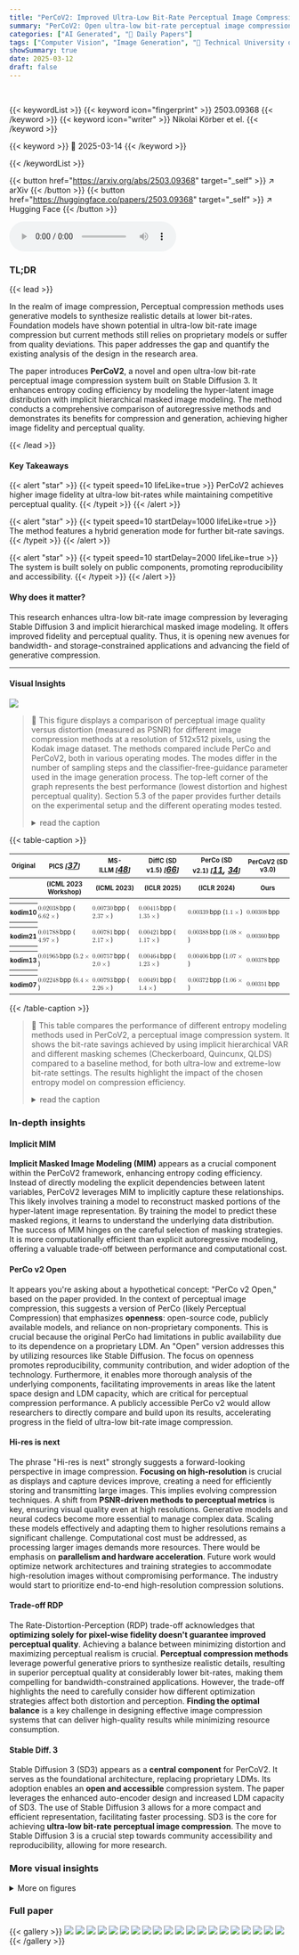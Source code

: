 ```yaml
---
title: "PerCoV2: Improved Ultra-Low Bit-Rate Perceptual Image Compression with Implicit Hierarchical Masked Image Modeling"
summary: "PerCoV2: Open ultra-low bit-rate perceptual image compression using implicit hierarchical masked image modeling, built on Stable Diffusion 3 for bandwidth-constrained applications."
categories: ["AI Generated", "🤗 Daily Papers"]
tags: ["Computer Vision", "Image Generation", "🏢 Technical University of Munich",]
showSummary: true
date: 2025-03-12
draft: false
---
```


<br>

{{< keywordList >}}
{{< keyword icon="fingerprint" >}} 2503.09368 {{< /keyword >}}
{{< keyword icon="writer" >}} Nikolai Körber et el. {{< /keyword >}}
 
{{< keyword >}} 🤗 2025-03-14 {{< /keyword >}}
 
{{< /keywordList >}}

{{< button href="https://arxiv.org/abs/2503.09368" target="_self" >}}
↗ arXiv
{{< /button >}}
{{< button href="https://huggingface.co/papers/2503.09368" target="_self" >}}
↗ Hugging Face
{{< /button >}}



<audio controls>
    <source src="https://ai-paper-reviewer.com/2503.09368/podcast.wav" type="audio/wav">
    Your browser does not support the audio element.
</audio>


### TL;DR


{{< lead >}}

In the realm of image compression, Perceptual compression methods uses generative models to synthesize realistic details at lower bit-rates. Foundation models have shown potential in ultra-low bit-rate image compression but current methods still relies on proprietary models or suffer from quality deviations. This paper addresses the gap and quantify the existing analysis of the design in the research area.



The paper introduces **PerCoV2**, a novel and open ultra-low bit-rate perceptual image compression system built on Stable Diffusion 3. It enhances entropy coding efficiency by modeling the hyper-latent image distribution with implicit hierarchical masked image modeling. The method conducts a comprehensive comparison of autoregressive methods and demonstrates its benefits for compression and generation, achieving higher image fidelity and perceptual quality. 

{{< /lead >}}


#### Key Takeaways

{{< alert "star" >}}
{{< typeit speed=10 lifeLike=true >}} PerCoV2 achieves higher image fidelity at ultra-low bit-rates while maintaining competitive perceptual quality. {{< /typeit >}}
{{< /alert >}}

{{< alert "star" >}}
{{< typeit speed=10 startDelay=1000 lifeLike=true >}} The method features a hybrid generation mode for further bit-rate savings. {{< /typeit >}}
{{< /alert >}}

{{< alert "star" >}}
{{< typeit speed=10 startDelay=2000 lifeLike=true >}} The system is built solely on public components, promoting reproducibility and accessibility. {{< /typeit >}}
{{< /alert >}}

#### Why does it matter?
This research enhances ultra-low bit-rate image compression by leveraging Stable Diffusion 3 and implicit hierarchical masked image modeling. It offers improved fidelity and perceptual quality. Thus, it is opening new avenues for bandwidth- and storage-constrained applications and advancing the field of generative compression.

------
#### Visual Insights



![](https://arxiv.org/html/2503.09368/extracted/6274330/figures/teaser/teaser.png)

> 🔼 This figure displays a comparison of perceptual image quality versus distortion (measured as PSNR) for different image compression methods at a resolution of 512x512 pixels, using the Kodak image dataset.  The methods compared include PerCo and PerCoV2, both in various operating modes.  The modes differ in the number of sampling steps and the classifier-free-guidance parameter used in the image generation process. The top-left corner of the graph represents the best performance (lowest distortion and highest perceptual quality). Section 5.3 of the paper provides further details on the experimental setup and the different operating modes tested.
> <details>
> <summary>read the caption</summary>
> Figure 1: Distortion-perception comparison on the Kodak dataset at 512×512512512512\times 512512 × 512 resolution (top left is best). We show different operating modes for PerCo and PerCoV2 by varying the number of sampling steps/ classifier-free-guidance; see Sec. 5.3.
> </details>





{{< table-caption >}}
<table class="ltx_tabular ltx_centering ltx_figure_panel ltx_guessed_headers ltx_align_middle" id="S1.F2.60">
<thead class="ltx_thead">
<tr class="ltx_tr" id="S1.F2.60.37.1">
<th class="ltx_td ltx_nopad_l ltx_nopad_r ltx_align_center ltx_th ltx_th_column ltx_th_row ltx_border_tt" id="S1.F2.60.37.1.1" style="padding-left:1.0pt;padding-right:1.0pt;"><span class="ltx_text" id="S1.F2.60.37.1.1.1" style="font-size:70%;">Original</span></th>
<th class="ltx_td ltx_nopad_l ltx_nopad_r ltx_align_center ltx_th ltx_th_column ltx_border_tt" id="S1.F2.60.37.1.2" style="padding-left:1.0pt;padding-right:1.0pt;">
<span class="ltx_text" id="S1.F2.60.37.1.2.1" style="font-size:70%;">PICS </span><cite class="ltx_cite ltx_citemacro_cite"><span class="ltx_text" id="S1.F2.60.37.1.2.2.1" style="font-size:70%;">[</span><a class="ltx_ref" href="https://arxiv.org/html/2503.09368v1#bib.bib37" title=""><span class="ltx_text" style="font-size:90%;">37</span></a><span class="ltx_text" id="S1.F2.60.37.1.2.3.2" style="font-size:70%;">]</span></cite>
</th>
<th class="ltx_td ltx_nopad_l ltx_nopad_r ltx_align_center ltx_th ltx_th_column ltx_border_tt" id="S1.F2.60.37.1.3" style="padding-left:1.0pt;padding-right:1.0pt;">
<span class="ltx_text" id="S1.F2.60.37.1.3.1" style="font-size:70%;">MS-ILLM </span><cite class="ltx_cite ltx_citemacro_cite"><span class="ltx_text" id="S1.F2.60.37.1.3.2.1" style="font-size:70%;">[</span><a class="ltx_ref" href="https://arxiv.org/html/2503.09368v1#bib.bib48" title=""><span class="ltx_text" style="font-size:90%;">48</span></a><span class="ltx_text" id="S1.F2.60.37.1.3.3.2" style="font-size:70%;">]</span></cite>
</th>
<th class="ltx_td ltx_nopad_l ltx_nopad_r ltx_align_center ltx_th ltx_th_column ltx_border_tt" id="S1.F2.60.37.1.4" style="padding-left:1.0pt;padding-right:1.0pt;">
<span class="ltx_text" id="S1.F2.60.37.1.4.1" style="font-size:70%;">DiffC (SD v1.5) </span><cite class="ltx_cite ltx_citemacro_cite"><span class="ltx_text" id="S1.F2.60.37.1.4.2.1" style="font-size:70%;">[</span><a class="ltx_ref" href="https://arxiv.org/html/2503.09368v1#bib.bib66" title=""><span class="ltx_text" style="font-size:90%;">66</span></a><span class="ltx_text" id="S1.F2.60.37.1.4.3.2" style="font-size:70%;">]</span></cite>
</th>
<th class="ltx_td ltx_nopad_l ltx_nopad_r ltx_align_center ltx_th ltx_th_column ltx_border_r ltx_border_tt" id="S1.F2.60.37.1.5" style="padding-left:1.0pt;padding-right:1.0pt;">
<span class="ltx_text" id="S1.F2.60.37.1.5.1" style="font-size:70%;">PerCo (SD v2.1) </span><cite class="ltx_cite ltx_citemacro_cite"><span class="ltx_text" id="S1.F2.60.37.1.5.2.1" style="font-size:70%;">[</span><a class="ltx_ref" href="https://arxiv.org/html/2503.09368v1#bib.bib11" title=""><span class="ltx_text" style="font-size:90%;">11</span></a>, <a class="ltx_ref" href="https://arxiv.org/html/2503.09368v1#bib.bib34" title=""><span class="ltx_text" style="font-size:90%;">34</span></a><span class="ltx_text" id="S1.F2.60.37.1.5.3.2" style="font-size:70%;">]</span></cite>
</th>
<th class="ltx_td ltx_nopad_l ltx_nopad_r ltx_align_center ltx_th ltx_th_column ltx_border_tt" id="S1.F2.60.37.1.6" style="padding-left:1.0pt;padding-right:1.0pt;"><span class="ltx_text" id="S1.F2.60.37.1.6.1" style="font-size:70%;">PerCoV2 (SD v3.0)</span></th>
</tr>
<tr class="ltx_tr" id="S1.F2.60.38.2">
<th class="ltx_td ltx_nopad_l ltx_nopad_r ltx_th ltx_th_column ltx_th_row" id="S1.F2.60.38.2.1" style="padding-left:1.0pt;padding-right:1.0pt;"></th>
<th class="ltx_td ltx_nopad_l ltx_nopad_r ltx_align_center ltx_th ltx_th_column" id="S1.F2.60.38.2.2" style="padding-left:1.0pt;padding-right:1.0pt;"><span class="ltx_text" id="S1.F2.60.38.2.2.1" style="font-size:70%;">(ICML 2023 Workshop)</span></th>
<th class="ltx_td ltx_nopad_l ltx_nopad_r ltx_align_center ltx_th ltx_th_column" id="S1.F2.60.38.2.3" style="padding-left:1.0pt;padding-right:1.0pt;"><span class="ltx_text" id="S1.F2.60.38.2.3.1" style="font-size:70%;">(ICML 2023)</span></th>
<th class="ltx_td ltx_nopad_l ltx_nopad_r ltx_align_center ltx_th ltx_th_column" id="S1.F2.60.38.2.4" style="padding-left:1.0pt;padding-right:1.0pt;"><span class="ltx_text" id="S1.F2.60.38.2.4.1" style="font-size:70%;">(ICLR 2025)</span></th>
<th class="ltx_td ltx_nopad_l ltx_nopad_r ltx_align_center ltx_th ltx_th_column ltx_border_r" id="S1.F2.60.38.2.5" style="padding-left:1.0pt;padding-right:1.0pt;"><span class="ltx_text" id="S1.F2.60.38.2.5.1" style="font-size:70%;">(ICLR 2024)</span></th>
<th class="ltx_td ltx_nopad_l ltx_nopad_r ltx_align_center ltx_th ltx_th_column" id="S1.F2.60.38.2.6" style="padding-left:1.0pt;padding-right:1.0pt;"><span class="ltx_text" id="S1.F2.60.38.2.6.1" style="font-size:70%;">Ours</span></th>
</tr>
</thead>
<tbody class="ltx_tbody">
<tr class="ltx_tr" id="S1.F2.60.39.1">
<th class="ltx_td ltx_nopad_l ltx_nopad_r ltx_align_center ltx_th ltx_th_row ltx_border_t" id="S1.F2.60.39.1.1" style="padding-left:1.0pt;padding-right:1.0pt;"></th>
<td class="ltx_td ltx_nopad_l ltx_nopad_r ltx_align_center ltx_border_t" id="S1.F2.60.39.1.2" style="padding-left:1.0pt;padding-right:1.0pt;"></td>
<td class="ltx_td ltx_nopad_l ltx_nopad_r ltx_align_center ltx_border_t" id="S1.F2.60.39.1.3" style="padding-left:1.0pt;padding-right:1.0pt;"></td>
<td class="ltx_td ltx_nopad_l ltx_nopad_r ltx_align_center ltx_border_t" id="S1.F2.60.39.1.4" style="padding-left:1.0pt;padding-right:1.0pt;"></td>
<td class="ltx_td ltx_nopad_l ltx_nopad_r ltx_align_center ltx_border_r ltx_border_t" id="S1.F2.60.39.1.5" style="padding-left:1.0pt;padding-right:1.0pt;"></td>
<td class="ltx_td ltx_nopad_l ltx_nopad_r ltx_align_center ltx_border_t" id="S1.F2.60.39.1.6" style="padding-left:1.0pt;padding-right:1.0pt;"></td>
</tr>
<tr class="ltx_tr" id="S1.F2.15.9">
<th class="ltx_td ltx_nopad_l ltx_nopad_r ltx_align_center ltx_th ltx_th_row" id="S1.F2.15.9.10" style="padding-left:1.0pt;padding-right:1.0pt;"><span class="ltx_text ltx_font_typewriter" id="S1.F2.15.9.10.1" style="font-size:70%;">kodim10</span></th>
<td class="ltx_td ltx_nopad_l ltx_nopad_r ltx_align_center" id="S1.F2.8.2.2" style="padding-left:1.0pt;padding-right:1.0pt;">
<math alttext="0.02038" class="ltx_Math" display="inline" id="S1.F2.7.1.1.m1.1"><semantics id="S1.F2.7.1.1.m1.1a"><mn id="S1.F2.7.1.1.m1.1.1" mathsize="70%" xref="S1.F2.7.1.1.m1.1.1.cmml">0.02038</mn><annotation-xml encoding="MathML-Content" id="S1.F2.7.1.1.m1.1b"><cn id="S1.F2.7.1.1.m1.1.1.cmml" type="float" xref="S1.F2.7.1.1.m1.1.1">0.02038</cn></annotation-xml><annotation encoding="application/x-tex" id="S1.F2.7.1.1.m1.1c">0.02038</annotation><annotation encoding="application/x-llamapun" id="S1.F2.7.1.1.m1.1d">0.02038</annotation></semantics></math><span class="ltx_text" id="S1.F2.8.2.2.1" style="font-size:70%;"> bpp (</span><math alttext="6.62\times" class="ltx_math_unparsed" display="inline" id="S1.F2.8.2.2.m2.1"><semantics id="S1.F2.8.2.2.m2.1a"><mrow id="S1.F2.8.2.2.m2.1b"><mn id="S1.F2.8.2.2.m2.1.1" mathsize="70%">6.62</mn><mo id="S1.F2.8.2.2.m2.1.2" lspace="0.222em" mathsize="70%">×</mo></mrow><annotation encoding="application/x-tex" id="S1.F2.8.2.2.m2.1c">6.62\times</annotation><annotation encoding="application/x-llamapun" id="S1.F2.8.2.2.m2.1d">6.62 ×</annotation></semantics></math><span class="ltx_text" id="S1.F2.8.2.2.2" style="font-size:70%;">)</span>
</td>
<td class="ltx_td ltx_nopad_l ltx_nopad_r ltx_align_center" id="S1.F2.10.4.4" style="padding-left:1.0pt;padding-right:1.0pt;">
<math alttext="0.00730" class="ltx_Math" display="inline" id="S1.F2.9.3.3.m1.1"><semantics id="S1.F2.9.3.3.m1.1a"><mn id="S1.F2.9.3.3.m1.1.1" mathsize="70%" xref="S1.F2.9.3.3.m1.1.1.cmml">0.00730</mn><annotation-xml encoding="MathML-Content" id="S1.F2.9.3.3.m1.1b"><cn id="S1.F2.9.3.3.m1.1.1.cmml" type="float" xref="S1.F2.9.3.3.m1.1.1">0.00730</cn></annotation-xml><annotation encoding="application/x-tex" id="S1.F2.9.3.3.m1.1c">0.00730</annotation><annotation encoding="application/x-llamapun" id="S1.F2.9.3.3.m1.1d">0.00730</annotation></semantics></math><span class="ltx_text" id="S1.F2.10.4.4.1" style="font-size:70%;"> bpp (</span><math alttext="2.37\times" class="ltx_math_unparsed" display="inline" id="S1.F2.10.4.4.m2.1"><semantics id="S1.F2.10.4.4.m2.1a"><mrow id="S1.F2.10.4.4.m2.1b"><mn id="S1.F2.10.4.4.m2.1.1" mathsize="70%">2.37</mn><mo id="S1.F2.10.4.4.m2.1.2" lspace="0.222em" mathsize="70%">×</mo></mrow><annotation encoding="application/x-tex" id="S1.F2.10.4.4.m2.1c">2.37\times</annotation><annotation encoding="application/x-llamapun" id="S1.F2.10.4.4.m2.1d">2.37 ×</annotation></semantics></math><span class="ltx_text" id="S1.F2.10.4.4.2" style="font-size:70%;">)</span>
</td>
<td class="ltx_td ltx_nopad_l ltx_nopad_r ltx_align_center" id="S1.F2.12.6.6" style="padding-left:1.0pt;padding-right:1.0pt;">
<math alttext="0.00415" class="ltx_Math" display="inline" id="S1.F2.11.5.5.m1.1"><semantics id="S1.F2.11.5.5.m1.1a"><mn id="S1.F2.11.5.5.m1.1.1" mathsize="70%" xref="S1.F2.11.5.5.m1.1.1.cmml">0.00415</mn><annotation-xml encoding="MathML-Content" id="S1.F2.11.5.5.m1.1b"><cn id="S1.F2.11.5.5.m1.1.1.cmml" type="float" xref="S1.F2.11.5.5.m1.1.1">0.00415</cn></annotation-xml><annotation encoding="application/x-tex" id="S1.F2.11.5.5.m1.1c">0.00415</annotation><annotation encoding="application/x-llamapun" id="S1.F2.11.5.5.m1.1d">0.00415</annotation></semantics></math><span class="ltx_text" id="S1.F2.12.6.6.1" style="font-size:70%;"> bpp (</span><math alttext="1.35\times" class="ltx_math_unparsed" display="inline" id="S1.F2.12.6.6.m2.1"><semantics id="S1.F2.12.6.6.m2.1a"><mrow id="S1.F2.12.6.6.m2.1b"><mn id="S1.F2.12.6.6.m2.1.1" mathsize="70%">1.35</mn><mo id="S1.F2.12.6.6.m2.1.2" lspace="0.222em" mathsize="70%">×</mo></mrow><annotation encoding="application/x-tex" id="S1.F2.12.6.6.m2.1c">1.35\times</annotation><annotation encoding="application/x-llamapun" id="S1.F2.12.6.6.m2.1d">1.35 ×</annotation></semantics></math><span class="ltx_text" id="S1.F2.12.6.6.2" style="font-size:70%;">)</span>
</td>
<td class="ltx_td ltx_nopad_l ltx_nopad_r ltx_align_center ltx_border_r" id="S1.F2.14.8.8" style="padding-left:1.0pt;padding-right:1.0pt;">
<math alttext="0.00339" class="ltx_Math" display="inline" id="S1.F2.13.7.7.m1.1"><semantics id="S1.F2.13.7.7.m1.1a"><mn id="S1.F2.13.7.7.m1.1.1" mathsize="70%" xref="S1.F2.13.7.7.m1.1.1.cmml">0.00339</mn><annotation-xml encoding="MathML-Content" id="S1.F2.13.7.7.m1.1b"><cn id="S1.F2.13.7.7.m1.1.1.cmml" type="float" xref="S1.F2.13.7.7.m1.1.1">0.00339</cn></annotation-xml><annotation encoding="application/x-tex" id="S1.F2.13.7.7.m1.1c">0.00339</annotation><annotation encoding="application/x-llamapun" id="S1.F2.13.7.7.m1.1d">0.00339</annotation></semantics></math><span class="ltx_text" id="S1.F2.14.8.8.1" style="font-size:70%;"> bpp (</span><math alttext="1.1\times" class="ltx_math_unparsed" display="inline" id="S1.F2.14.8.8.m2.1"><semantics id="S1.F2.14.8.8.m2.1a"><mrow id="S1.F2.14.8.8.m2.1b"><mn id="S1.F2.14.8.8.m2.1.1" mathsize="70%">1.1</mn><mo id="S1.F2.14.8.8.m2.1.2" lspace="0.222em" mathsize="70%">×</mo></mrow><annotation encoding="application/x-tex" id="S1.F2.14.8.8.m2.1c">1.1\times</annotation><annotation encoding="application/x-llamapun" id="S1.F2.14.8.8.m2.1d">1.1 ×</annotation></semantics></math><span class="ltx_text" id="S1.F2.14.8.8.2" style="font-size:70%;">)</span>
</td>
<td class="ltx_td ltx_nopad_l ltx_nopad_r ltx_align_center" id="S1.F2.15.9.9" style="padding-left:1.0pt;padding-right:1.0pt;">
<math alttext="0.00308" class="ltx_Math" display="inline" id="S1.F2.15.9.9.m1.1"><semantics id="S1.F2.15.9.9.m1.1a"><mn id="S1.F2.15.9.9.m1.1.1" mathsize="70%" xref="S1.F2.15.9.9.m1.1.1.cmml">0.00308</mn><annotation-xml encoding="MathML-Content" id="S1.F2.15.9.9.m1.1b"><cn id="S1.F2.15.9.9.m1.1.1.cmml" type="float" xref="S1.F2.15.9.9.m1.1.1">0.00308</cn></annotation-xml><annotation encoding="application/x-tex" id="S1.F2.15.9.9.m1.1c">0.00308</annotation><annotation encoding="application/x-llamapun" id="S1.F2.15.9.9.m1.1d">0.00308</annotation></semantics></math><span class="ltx_text" id="S1.F2.15.9.9.1" style="font-size:70%;"> bpp</span>
</td>
</tr>
<tr class="ltx_tr" id="S1.F2.60.40.2">
<th class="ltx_td ltx_nopad_l ltx_nopad_r ltx_align_center ltx_th ltx_th_row" id="S1.F2.60.40.2.1" style="padding-left:1.0pt;padding-right:1.0pt;"></th>
<td class="ltx_td ltx_nopad_l ltx_nopad_r ltx_align_center" id="S1.F2.60.40.2.2" style="padding-left:1.0pt;padding-right:1.0pt;"></td>
<td class="ltx_td ltx_nopad_l ltx_nopad_r ltx_align_center" id="S1.F2.60.40.2.3" style="padding-left:1.0pt;padding-right:1.0pt;"></td>
<td class="ltx_td ltx_nopad_l ltx_nopad_r ltx_align_center" id="S1.F2.60.40.2.4" style="padding-left:1.0pt;padding-right:1.0pt;"></td>
<td class="ltx_td ltx_nopad_l ltx_nopad_r ltx_align_center ltx_border_r" id="S1.F2.60.40.2.5" style="padding-left:1.0pt;padding-right:1.0pt;"></td>
<td class="ltx_td ltx_nopad_l ltx_nopad_r ltx_align_center" id="S1.F2.60.40.2.6" style="padding-left:1.0pt;padding-right:1.0pt;"></td>
</tr>
<tr class="ltx_tr" id="S1.F2.30.18">
<th class="ltx_td ltx_nopad_l ltx_nopad_r ltx_align_center ltx_th ltx_th_row" id="S1.F2.30.18.10" style="padding-left:1.0pt;padding-right:1.0pt;"><span class="ltx_text ltx_font_typewriter" id="S1.F2.30.18.10.1" style="font-size:70%;">kodim21</span></th>
<td class="ltx_td ltx_nopad_l ltx_nopad_r ltx_align_center" id="S1.F2.23.11.2" style="padding-left:1.0pt;padding-right:1.0pt;">
<math alttext="0.01788" class="ltx_Math" display="inline" id="S1.F2.22.10.1.m1.1"><semantics id="S1.F2.22.10.1.m1.1a"><mn id="S1.F2.22.10.1.m1.1.1" mathsize="70%" xref="S1.F2.22.10.1.m1.1.1.cmml">0.01788</mn><annotation-xml encoding="MathML-Content" id="S1.F2.22.10.1.m1.1b"><cn id="S1.F2.22.10.1.m1.1.1.cmml" type="float" xref="S1.F2.22.10.1.m1.1.1">0.01788</cn></annotation-xml><annotation encoding="application/x-tex" id="S1.F2.22.10.1.m1.1c">0.01788</annotation><annotation encoding="application/x-llamapun" id="S1.F2.22.10.1.m1.1d">0.01788</annotation></semantics></math><span class="ltx_text" id="S1.F2.23.11.2.1" style="font-size:70%;"> bpp (</span><math alttext="4.97\times" class="ltx_math_unparsed" display="inline" id="S1.F2.23.11.2.m2.1"><semantics id="S1.F2.23.11.2.m2.1a"><mrow id="S1.F2.23.11.2.m2.1b"><mn id="S1.F2.23.11.2.m2.1.1" mathsize="70%">4.97</mn><mo id="S1.F2.23.11.2.m2.1.2" lspace="0.222em" mathsize="70%">×</mo></mrow><annotation encoding="application/x-tex" id="S1.F2.23.11.2.m2.1c">4.97\times</annotation><annotation encoding="application/x-llamapun" id="S1.F2.23.11.2.m2.1d">4.97 ×</annotation></semantics></math><span class="ltx_text" id="S1.F2.23.11.2.2" style="font-size:70%;">)</span>
</td>
<td class="ltx_td ltx_nopad_l ltx_nopad_r ltx_align_center" id="S1.F2.25.13.4" style="padding-left:1.0pt;padding-right:1.0pt;">
<math alttext="0.00781" class="ltx_Math" display="inline" id="S1.F2.24.12.3.m1.1"><semantics id="S1.F2.24.12.3.m1.1a"><mn id="S1.F2.24.12.3.m1.1.1" mathsize="70%" xref="S1.F2.24.12.3.m1.1.1.cmml">0.00781</mn><annotation-xml encoding="MathML-Content" id="S1.F2.24.12.3.m1.1b"><cn id="S1.F2.24.12.3.m1.1.1.cmml" type="float" xref="S1.F2.24.12.3.m1.1.1">0.00781</cn></annotation-xml><annotation encoding="application/x-tex" id="S1.F2.24.12.3.m1.1c">0.00781</annotation><annotation encoding="application/x-llamapun" id="S1.F2.24.12.3.m1.1d">0.00781</annotation></semantics></math><span class="ltx_text" id="S1.F2.25.13.4.1" style="font-size:70%;"> bpp (</span><math alttext="2.17\times" class="ltx_math_unparsed" display="inline" id="S1.F2.25.13.4.m2.1"><semantics id="S1.F2.25.13.4.m2.1a"><mrow id="S1.F2.25.13.4.m2.1b"><mn id="S1.F2.25.13.4.m2.1.1" mathsize="70%">2.17</mn><mo id="S1.F2.25.13.4.m2.1.2" lspace="0.222em" mathsize="70%">×</mo></mrow><annotation encoding="application/x-tex" id="S1.F2.25.13.4.m2.1c">2.17\times</annotation><annotation encoding="application/x-llamapun" id="S1.F2.25.13.4.m2.1d">2.17 ×</annotation></semantics></math><span class="ltx_text" id="S1.F2.25.13.4.2" style="font-size:70%;">)</span>
</td>
<td class="ltx_td ltx_nopad_l ltx_nopad_r ltx_align_center" id="S1.F2.27.15.6" style="padding-left:1.0pt;padding-right:1.0pt;">
<math alttext="0.00421" class="ltx_Math" display="inline" id="S1.F2.26.14.5.m1.1"><semantics id="S1.F2.26.14.5.m1.1a"><mn id="S1.F2.26.14.5.m1.1.1" mathsize="70%" xref="S1.F2.26.14.5.m1.1.1.cmml">0.00421</mn><annotation-xml encoding="MathML-Content" id="S1.F2.26.14.5.m1.1b"><cn id="S1.F2.26.14.5.m1.1.1.cmml" type="float" xref="S1.F2.26.14.5.m1.1.1">0.00421</cn></annotation-xml><annotation encoding="application/x-tex" id="S1.F2.26.14.5.m1.1c">0.00421</annotation><annotation encoding="application/x-llamapun" id="S1.F2.26.14.5.m1.1d">0.00421</annotation></semantics></math><span class="ltx_text" id="S1.F2.27.15.6.1" style="font-size:70%;"> bpp (</span><math alttext="1.17\times" class="ltx_math_unparsed" display="inline" id="S1.F2.27.15.6.m2.1"><semantics id="S1.F2.27.15.6.m2.1a"><mrow id="S1.F2.27.15.6.m2.1b"><mn id="S1.F2.27.15.6.m2.1.1" mathsize="70%">1.17</mn><mo id="S1.F2.27.15.6.m2.1.2" lspace="0.222em" mathsize="70%">×</mo></mrow><annotation encoding="application/x-tex" id="S1.F2.27.15.6.m2.1c">1.17\times</annotation><annotation encoding="application/x-llamapun" id="S1.F2.27.15.6.m2.1d">1.17 ×</annotation></semantics></math><span class="ltx_text" id="S1.F2.27.15.6.2" style="font-size:70%;">)</span>
</td>
<td class="ltx_td ltx_nopad_l ltx_nopad_r ltx_align_center ltx_border_r" id="S1.F2.29.17.8" style="padding-left:1.0pt;padding-right:1.0pt;">
<math alttext="0.00388" class="ltx_Math" display="inline" id="S1.F2.28.16.7.m1.1"><semantics id="S1.F2.28.16.7.m1.1a"><mn id="S1.F2.28.16.7.m1.1.1" mathsize="70%" xref="S1.F2.28.16.7.m1.1.1.cmml">0.00388</mn><annotation-xml encoding="MathML-Content" id="S1.F2.28.16.7.m1.1b"><cn id="S1.F2.28.16.7.m1.1.1.cmml" type="float" xref="S1.F2.28.16.7.m1.1.1">0.00388</cn></annotation-xml><annotation encoding="application/x-tex" id="S1.F2.28.16.7.m1.1c">0.00388</annotation><annotation encoding="application/x-llamapun" id="S1.F2.28.16.7.m1.1d">0.00388</annotation></semantics></math><span class="ltx_text" id="S1.F2.29.17.8.1" style="font-size:70%;"> bpp (</span><math alttext="1.08\times" class="ltx_math_unparsed" display="inline" id="S1.F2.29.17.8.m2.1"><semantics id="S1.F2.29.17.8.m2.1a"><mrow id="S1.F2.29.17.8.m2.1b"><mn id="S1.F2.29.17.8.m2.1.1" mathsize="70%">1.08</mn><mo id="S1.F2.29.17.8.m2.1.2" lspace="0.222em" mathsize="70%">×</mo></mrow><annotation encoding="application/x-tex" id="S1.F2.29.17.8.m2.1c">1.08\times</annotation><annotation encoding="application/x-llamapun" id="S1.F2.29.17.8.m2.1d">1.08 ×</annotation></semantics></math><span class="ltx_text" id="S1.F2.29.17.8.2" style="font-size:70%;">)</span>
</td>
<td class="ltx_td ltx_nopad_l ltx_nopad_r ltx_align_center" id="S1.F2.30.18.9" style="padding-left:1.0pt;padding-right:1.0pt;">
<math alttext="0.00360" class="ltx_Math" display="inline" id="S1.F2.30.18.9.m1.1"><semantics id="S1.F2.30.18.9.m1.1a"><mn id="S1.F2.30.18.9.m1.1.1" mathsize="70%" xref="S1.F2.30.18.9.m1.1.1.cmml">0.00360</mn><annotation-xml encoding="MathML-Content" id="S1.F2.30.18.9.m1.1b"><cn id="S1.F2.30.18.9.m1.1.1.cmml" type="float" xref="S1.F2.30.18.9.m1.1.1">0.00360</cn></annotation-xml><annotation encoding="application/x-tex" id="S1.F2.30.18.9.m1.1c">0.00360</annotation><annotation encoding="application/x-llamapun" id="S1.F2.30.18.9.m1.1d">0.00360</annotation></semantics></math><span class="ltx_text" id="S1.F2.30.18.9.1" style="font-size:70%;"> bpp</span>
</td>
</tr>
<tr class="ltx_tr" id="S1.F2.60.41.3">
<th class="ltx_td ltx_nopad_l ltx_nopad_r ltx_align_center ltx_th ltx_th_row" id="S1.F2.60.41.3.1" style="padding-left:1.0pt;padding-right:1.0pt;"></th>
<td class="ltx_td ltx_nopad_l ltx_nopad_r ltx_align_center" id="S1.F2.60.41.3.2" style="padding-left:1.0pt;padding-right:1.0pt;"></td>
<td class="ltx_td ltx_nopad_l ltx_nopad_r ltx_align_center" id="S1.F2.60.41.3.3" style="padding-left:1.0pt;padding-right:1.0pt;"></td>
<td class="ltx_td ltx_nopad_l ltx_nopad_r ltx_align_center" id="S1.F2.60.41.3.4" style="padding-left:1.0pt;padding-right:1.0pt;"></td>
<td class="ltx_td ltx_nopad_l ltx_nopad_r ltx_align_center ltx_border_r" id="S1.F2.60.41.3.5" style="padding-left:1.0pt;padding-right:1.0pt;"></td>
<td class="ltx_td ltx_nopad_l ltx_nopad_r ltx_align_center" id="S1.F2.60.41.3.6" style="padding-left:1.0pt;padding-right:1.0pt;"></td>
</tr>
<tr class="ltx_tr" id="S1.F2.45.27">
<th class="ltx_td ltx_nopad_l ltx_nopad_r ltx_align_center ltx_th ltx_th_row" id="S1.F2.45.27.10" style="padding-left:1.0pt;padding-right:1.0pt;"><span class="ltx_text ltx_font_typewriter" id="S1.F2.45.27.10.1" style="font-size:70%;">kodim13</span></th>
<td class="ltx_td ltx_nopad_l ltx_nopad_r ltx_align_center" id="S1.F2.38.20.2" style="padding-left:1.0pt;padding-right:1.0pt;">
<math alttext="0.01965" class="ltx_Math" display="inline" id="S1.F2.37.19.1.m1.1"><semantics id="S1.F2.37.19.1.m1.1a"><mn id="S1.F2.37.19.1.m1.1.1" mathsize="70%" xref="S1.F2.37.19.1.m1.1.1.cmml">0.01965</mn><annotation-xml encoding="MathML-Content" id="S1.F2.37.19.1.m1.1b"><cn id="S1.F2.37.19.1.m1.1.1.cmml" type="float" xref="S1.F2.37.19.1.m1.1.1">0.01965</cn></annotation-xml><annotation encoding="application/x-tex" id="S1.F2.37.19.1.m1.1c">0.01965</annotation><annotation encoding="application/x-llamapun" id="S1.F2.37.19.1.m1.1d">0.01965</annotation></semantics></math><span class="ltx_text" id="S1.F2.38.20.2.1" style="font-size:70%;"> bpp (</span><math alttext="5.2\times" class="ltx_math_unparsed" display="inline" id="S1.F2.38.20.2.m2.1"><semantics id="S1.F2.38.20.2.m2.1a"><mrow id="S1.F2.38.20.2.m2.1b"><mn id="S1.F2.38.20.2.m2.1.1" mathsize="70%">5.2</mn><mo id="S1.F2.38.20.2.m2.1.2" lspace="0.222em" mathsize="70%">×</mo></mrow><annotation encoding="application/x-tex" id="S1.F2.38.20.2.m2.1c">5.2\times</annotation><annotation encoding="application/x-llamapun" id="S1.F2.38.20.2.m2.1d">5.2 ×</annotation></semantics></math><span class="ltx_text" id="S1.F2.38.20.2.2" style="font-size:70%;">)</span>
</td>
<td class="ltx_td ltx_nopad_l ltx_nopad_r ltx_align_center" id="S1.F2.40.22.4" style="padding-left:1.0pt;padding-right:1.0pt;">
<math alttext="0.00757" class="ltx_Math" display="inline" id="S1.F2.39.21.3.m1.1"><semantics id="S1.F2.39.21.3.m1.1a"><mn id="S1.F2.39.21.3.m1.1.1" mathsize="70%" xref="S1.F2.39.21.3.m1.1.1.cmml">0.00757</mn><annotation-xml encoding="MathML-Content" id="S1.F2.39.21.3.m1.1b"><cn id="S1.F2.39.21.3.m1.1.1.cmml" type="float" xref="S1.F2.39.21.3.m1.1.1">0.00757</cn></annotation-xml><annotation encoding="application/x-tex" id="S1.F2.39.21.3.m1.1c">0.00757</annotation><annotation encoding="application/x-llamapun" id="S1.F2.39.21.3.m1.1d">0.00757</annotation></semantics></math><span class="ltx_text" id="S1.F2.40.22.4.1" style="font-size:70%;"> bpp (</span><math alttext="2.0\times" class="ltx_math_unparsed" display="inline" id="S1.F2.40.22.4.m2.1"><semantics id="S1.F2.40.22.4.m2.1a"><mrow id="S1.F2.40.22.4.m2.1b"><mn id="S1.F2.40.22.4.m2.1.1" mathsize="70%">2.0</mn><mo id="S1.F2.40.22.4.m2.1.2" lspace="0.222em" mathsize="70%">×</mo></mrow><annotation encoding="application/x-tex" id="S1.F2.40.22.4.m2.1c">2.0\times</annotation><annotation encoding="application/x-llamapun" id="S1.F2.40.22.4.m2.1d">2.0 ×</annotation></semantics></math><span class="ltx_text" id="S1.F2.40.22.4.2" style="font-size:70%;">)</span>
</td>
<td class="ltx_td ltx_nopad_l ltx_nopad_r ltx_align_center" id="S1.F2.42.24.6" style="padding-left:1.0pt;padding-right:1.0pt;">
<math alttext="0.00464" class="ltx_Math" display="inline" id="S1.F2.41.23.5.m1.1"><semantics id="S1.F2.41.23.5.m1.1a"><mn id="S1.F2.41.23.5.m1.1.1" mathsize="70%" xref="S1.F2.41.23.5.m1.1.1.cmml">0.00464</mn><annotation-xml encoding="MathML-Content" id="S1.F2.41.23.5.m1.1b"><cn id="S1.F2.41.23.5.m1.1.1.cmml" type="float" xref="S1.F2.41.23.5.m1.1.1">0.00464</cn></annotation-xml><annotation encoding="application/x-tex" id="S1.F2.41.23.5.m1.1c">0.00464</annotation><annotation encoding="application/x-llamapun" id="S1.F2.41.23.5.m1.1d">0.00464</annotation></semantics></math><span class="ltx_text" id="S1.F2.42.24.6.1" style="font-size:70%;"> bpp (</span><math alttext="1.23\times" class="ltx_math_unparsed" display="inline" id="S1.F2.42.24.6.m2.1"><semantics id="S1.F2.42.24.6.m2.1a"><mrow id="S1.F2.42.24.6.m2.1b"><mn id="S1.F2.42.24.6.m2.1.1" mathsize="70%">1.23</mn><mo id="S1.F2.42.24.6.m2.1.2" lspace="0.222em" mathsize="70%">×</mo></mrow><annotation encoding="application/x-tex" id="S1.F2.42.24.6.m2.1c">1.23\times</annotation><annotation encoding="application/x-llamapun" id="S1.F2.42.24.6.m2.1d">1.23 ×</annotation></semantics></math><span class="ltx_text" id="S1.F2.42.24.6.2" style="font-size:70%;">)</span>
</td>
<td class="ltx_td ltx_nopad_l ltx_nopad_r ltx_align_center ltx_border_r" id="S1.F2.44.26.8" style="padding-left:1.0pt;padding-right:1.0pt;">
<math alttext="0.00406" class="ltx_Math" display="inline" id="S1.F2.43.25.7.m1.1"><semantics id="S1.F2.43.25.7.m1.1a"><mn id="S1.F2.43.25.7.m1.1.1" mathsize="70%" xref="S1.F2.43.25.7.m1.1.1.cmml">0.00406</mn><annotation-xml encoding="MathML-Content" id="S1.F2.43.25.7.m1.1b"><cn id="S1.F2.43.25.7.m1.1.1.cmml" type="float" xref="S1.F2.43.25.7.m1.1.1">0.00406</cn></annotation-xml><annotation encoding="application/x-tex" id="S1.F2.43.25.7.m1.1c">0.00406</annotation><annotation encoding="application/x-llamapun" id="S1.F2.43.25.7.m1.1d">0.00406</annotation></semantics></math><span class="ltx_text" id="S1.F2.44.26.8.1" style="font-size:70%;"> bpp (</span><math alttext="1.07\times" class="ltx_math_unparsed" display="inline" id="S1.F2.44.26.8.m2.1"><semantics id="S1.F2.44.26.8.m2.1a"><mrow id="S1.F2.44.26.8.m2.1b"><mn id="S1.F2.44.26.8.m2.1.1" mathsize="70%">1.07</mn><mo id="S1.F2.44.26.8.m2.1.2" lspace="0.222em" mathsize="70%">×</mo></mrow><annotation encoding="application/x-tex" id="S1.F2.44.26.8.m2.1c">1.07\times</annotation><annotation encoding="application/x-llamapun" id="S1.F2.44.26.8.m2.1d">1.07 ×</annotation></semantics></math><span class="ltx_text" id="S1.F2.44.26.8.2" style="font-size:70%;">)</span>
</td>
<td class="ltx_td ltx_nopad_l ltx_nopad_r ltx_align_center" id="S1.F2.45.27.9" style="padding-left:1.0pt;padding-right:1.0pt;">
<math alttext="0.00378" class="ltx_Math" display="inline" id="S1.F2.45.27.9.m1.1"><semantics id="S1.F2.45.27.9.m1.1a"><mn id="S1.F2.45.27.9.m1.1.1" mathsize="70%" xref="S1.F2.45.27.9.m1.1.1.cmml">0.00378</mn><annotation-xml encoding="MathML-Content" id="S1.F2.45.27.9.m1.1b"><cn id="S1.F2.45.27.9.m1.1.1.cmml" type="float" xref="S1.F2.45.27.9.m1.1.1">0.00378</cn></annotation-xml><annotation encoding="application/x-tex" id="S1.F2.45.27.9.m1.1c">0.00378</annotation><annotation encoding="application/x-llamapun" id="S1.F2.45.27.9.m1.1d">0.00378</annotation></semantics></math><span class="ltx_text" id="S1.F2.45.27.9.1" style="font-size:70%;"> bpp</span>
</td>
</tr>
<tr class="ltx_tr" id="S1.F2.60.42.4">
<th class="ltx_td ltx_nopad_l ltx_nopad_r ltx_align_center ltx_th ltx_th_row" id="S1.F2.60.42.4.1" style="padding-left:1.0pt;padding-right:1.0pt;"></th>
<td class="ltx_td ltx_nopad_l ltx_nopad_r ltx_align_center" id="S1.F2.60.42.4.2" style="padding-left:1.0pt;padding-right:1.0pt;"></td>
<td class="ltx_td ltx_nopad_l ltx_nopad_r ltx_align_center" id="S1.F2.60.42.4.3" style="padding-left:1.0pt;padding-right:1.0pt;"></td>
<td class="ltx_td ltx_nopad_l ltx_nopad_r ltx_align_center" id="S1.F2.60.42.4.4" style="padding-left:1.0pt;padding-right:1.0pt;"></td>
<td class="ltx_td ltx_nopad_l ltx_nopad_r ltx_align_center ltx_border_r" id="S1.F2.60.42.4.5" style="padding-left:1.0pt;padding-right:1.0pt;"></td>
<td class="ltx_td ltx_nopad_l ltx_nopad_r ltx_align_center" id="S1.F2.60.42.4.6" style="padding-left:1.0pt;padding-right:1.0pt;"></td>
</tr>
<tr class="ltx_tr" id="S1.F2.60.36">
<th class="ltx_td ltx_nopad_l ltx_nopad_r ltx_align_center ltx_th ltx_th_row ltx_border_bb" id="S1.F2.60.36.10" style="padding-left:1.0pt;padding-right:1.0pt;"><span class="ltx_text ltx_font_typewriter" id="S1.F2.60.36.10.1" style="font-size:70%;">kodim07</span></th>
<td class="ltx_td ltx_nopad_l ltx_nopad_r ltx_align_center ltx_border_bb" id="S1.F2.53.29.2" style="padding-left:1.0pt;padding-right:1.0pt;">
<math alttext="0.02248" class="ltx_Math" display="inline" id="S1.F2.52.28.1.m1.1"><semantics id="S1.F2.52.28.1.m1.1a"><mn id="S1.F2.52.28.1.m1.1.1" mathsize="70%" xref="S1.F2.52.28.1.m1.1.1.cmml">0.02248</mn><annotation-xml encoding="MathML-Content" id="S1.F2.52.28.1.m1.1b"><cn id="S1.F2.52.28.1.m1.1.1.cmml" type="float" xref="S1.F2.52.28.1.m1.1.1">0.02248</cn></annotation-xml><annotation encoding="application/x-tex" id="S1.F2.52.28.1.m1.1c">0.02248</annotation><annotation encoding="application/x-llamapun" id="S1.F2.52.28.1.m1.1d">0.02248</annotation></semantics></math><span class="ltx_text" id="S1.F2.53.29.2.1" style="font-size:70%;"> bpp (</span><math alttext="6.4\times" class="ltx_math_unparsed" display="inline" id="S1.F2.53.29.2.m2.1"><semantics id="S1.F2.53.29.2.m2.1a"><mrow id="S1.F2.53.29.2.m2.1b"><mn id="S1.F2.53.29.2.m2.1.1" mathsize="70%">6.4</mn><mo id="S1.F2.53.29.2.m2.1.2" lspace="0.222em" mathsize="70%">×</mo></mrow><annotation encoding="application/x-tex" id="S1.F2.53.29.2.m2.1c">6.4\times</annotation><annotation encoding="application/x-llamapun" id="S1.F2.53.29.2.m2.1d">6.4 ×</annotation></semantics></math><span class="ltx_text" id="S1.F2.53.29.2.2" style="font-size:70%;">)</span>
</td>
<td class="ltx_td ltx_nopad_l ltx_nopad_r ltx_align_center ltx_border_bb" id="S1.F2.55.31.4" style="padding-left:1.0pt;padding-right:1.0pt;">
<math alttext="0.00793" class="ltx_Math" display="inline" id="S1.F2.54.30.3.m1.1"><semantics id="S1.F2.54.30.3.m1.1a"><mn id="S1.F2.54.30.3.m1.1.1" mathsize="70%" xref="S1.F2.54.30.3.m1.1.1.cmml">0.00793</mn><annotation-xml encoding="MathML-Content" id="S1.F2.54.30.3.m1.1b"><cn id="S1.F2.54.30.3.m1.1.1.cmml" type="float" xref="S1.F2.54.30.3.m1.1.1">0.00793</cn></annotation-xml><annotation encoding="application/x-tex" id="S1.F2.54.30.3.m1.1c">0.00793</annotation><annotation encoding="application/x-llamapun" id="S1.F2.54.30.3.m1.1d">0.00793</annotation></semantics></math><span class="ltx_text" id="S1.F2.55.31.4.1" style="font-size:70%;"> bpp (</span><math alttext="2.26\times" class="ltx_math_unparsed" display="inline" id="S1.F2.55.31.4.m2.1"><semantics id="S1.F2.55.31.4.m2.1a"><mrow id="S1.F2.55.31.4.m2.1b"><mn id="S1.F2.55.31.4.m2.1.1" mathsize="70%">2.26</mn><mo id="S1.F2.55.31.4.m2.1.2" lspace="0.222em" mathsize="70%">×</mo></mrow><annotation encoding="application/x-tex" id="S1.F2.55.31.4.m2.1c">2.26\times</annotation><annotation encoding="application/x-llamapun" id="S1.F2.55.31.4.m2.1d">2.26 ×</annotation></semantics></math><span class="ltx_text" id="S1.F2.55.31.4.2" style="font-size:70%;">)</span>
</td>
<td class="ltx_td ltx_nopad_l ltx_nopad_r ltx_align_center ltx_border_bb" id="S1.F2.57.33.6" style="padding-left:1.0pt;padding-right:1.0pt;">
<math alttext="0.00491" class="ltx_Math" display="inline" id="S1.F2.56.32.5.m1.1"><semantics id="S1.F2.56.32.5.m1.1a"><mn id="S1.F2.56.32.5.m1.1.1" mathsize="70%" xref="S1.F2.56.32.5.m1.1.1.cmml">0.00491</mn><annotation-xml encoding="MathML-Content" id="S1.F2.56.32.5.m1.1b"><cn id="S1.F2.56.32.5.m1.1.1.cmml" type="float" xref="S1.F2.56.32.5.m1.1.1">0.00491</cn></annotation-xml><annotation encoding="application/x-tex" id="S1.F2.56.32.5.m1.1c">0.00491</annotation><annotation encoding="application/x-llamapun" id="S1.F2.56.32.5.m1.1d">0.00491</annotation></semantics></math><span class="ltx_text" id="S1.F2.57.33.6.1" style="font-size:70%;"> bpp (</span><math alttext="1.4\times" class="ltx_math_unparsed" display="inline" id="S1.F2.57.33.6.m2.1"><semantics id="S1.F2.57.33.6.m2.1a"><mrow id="S1.F2.57.33.6.m2.1b"><mn id="S1.F2.57.33.6.m2.1.1" mathsize="70%">1.4</mn><mo id="S1.F2.57.33.6.m2.1.2" lspace="0.222em" mathsize="70%">×</mo></mrow><annotation encoding="application/x-tex" id="S1.F2.57.33.6.m2.1c">1.4\times</annotation><annotation encoding="application/x-llamapun" id="S1.F2.57.33.6.m2.1d">1.4 ×</annotation></semantics></math><span class="ltx_text" id="S1.F2.57.33.6.2" style="font-size:70%;">)</span>
</td>
<td class="ltx_td ltx_nopad_l ltx_nopad_r ltx_align_center ltx_border_bb ltx_border_r" id="S1.F2.59.35.8" style="padding-left:1.0pt;padding-right:1.0pt;">
<math alttext="0.00372" class="ltx_Math" display="inline" id="S1.F2.58.34.7.m1.1"><semantics id="S1.F2.58.34.7.m1.1a"><mn id="S1.F2.58.34.7.m1.1.1" mathsize="70%" xref="S1.F2.58.34.7.m1.1.1.cmml">0.00372</mn><annotation-xml encoding="MathML-Content" id="S1.F2.58.34.7.m1.1b"><cn id="S1.F2.58.34.7.m1.1.1.cmml" type="float" xref="S1.F2.58.34.7.m1.1.1">0.00372</cn></annotation-xml><annotation encoding="application/x-tex" id="S1.F2.58.34.7.m1.1c">0.00372</annotation><annotation encoding="application/x-llamapun" id="S1.F2.58.34.7.m1.1d">0.00372</annotation></semantics></math><span class="ltx_text" id="S1.F2.59.35.8.1" style="font-size:70%;"> bpp (</span><math alttext="1.06\times" class="ltx_math_unparsed" display="inline" id="S1.F2.59.35.8.m2.1"><semantics id="S1.F2.59.35.8.m2.1a"><mrow id="S1.F2.59.35.8.m2.1b"><mn id="S1.F2.59.35.8.m2.1.1" mathsize="70%">1.06</mn><mo id="S1.F2.59.35.8.m2.1.2" lspace="0.222em" mathsize="70%">×</mo></mrow><annotation encoding="application/x-tex" id="S1.F2.59.35.8.m2.1c">1.06\times</annotation><annotation encoding="application/x-llamapun" id="S1.F2.59.35.8.m2.1d">1.06 ×</annotation></semantics></math><span class="ltx_text" id="S1.F2.59.35.8.2" style="font-size:70%;">)</span>
</td>
<td class="ltx_td ltx_nopad_l ltx_nopad_r ltx_align_center ltx_border_bb" id="S1.F2.60.36.9" style="padding-left:1.0pt;padding-right:1.0pt;">
<math alttext="0.00351" class="ltx_Math" display="inline" id="S1.F2.60.36.9.m1.1"><semantics id="S1.F2.60.36.9.m1.1a"><mn id="S1.F2.60.36.9.m1.1.1" mathsize="70%" xref="S1.F2.60.36.9.m1.1.1.cmml">0.00351</mn><annotation-xml encoding="MathML-Content" id="S1.F2.60.36.9.m1.1b"><cn id="S1.F2.60.36.9.m1.1.1.cmml" type="float" xref="S1.F2.60.36.9.m1.1.1">0.00351</cn></annotation-xml><annotation encoding="application/x-tex" id="S1.F2.60.36.9.m1.1c">0.00351</annotation><annotation encoding="application/x-llamapun" id="S1.F2.60.36.9.m1.1d">0.00351</annotation></semantics></math><span class="ltx_text" id="S1.F2.60.36.9.1" style="font-size:70%;"> bpp</span>
</td>
</tr>
</tbody>
</table>{{< /table-caption >}}

> 🔼 This table compares the performance of different entropy modeling methods used in PerCoV2, a perceptual image compression system.  It shows the bit-rate savings achieved by using implicit hierarchical VAR and different masking schemes (Checkerboard, Quincunx, QLDS) compared to a baseline method, for both ultra-low and extreme-low bit-rate settings.  The results highlight the impact of the chosen entropy model on compression efficiency.
> <details>
> <summary>read the caption</summary>
> Table 1: Implicit vs. Hierarchical Entropy Modeling Methods.
> </details>





### In-depth insights


#### Implicit MIM
**Implicit Masked Image Modeling (MIM)** appears as a crucial component within the PerCoV2 framework, enhancing entropy coding efficiency. Instead of directly modeling the explicit dependencies between latent variables, PerCoV2 leverages MIM to implicitly capture these relationships. This likely involves training a model to reconstruct masked portions of the hyper-latent image representation. By training the model to predict these masked regions, it learns to understand the underlying data distribution. The success of MIM hinges on the careful selection of masking strategies. It is more computationally efficient than explicit autoregressive modeling, offering a valuable trade-off between performance and computational cost.

#### PerCo v2 Open
It appears you're asking about a hypothetical concept: "PerCo v2 Open," based on the paper provided. In the context of perceptual image compression, this suggests a version of PerCo (likely Perceptual Compression) that emphasizes **openness**: open-source code, publicly available models, and reliance on non-proprietary components. This is crucial because the original PerCo had limitations in public availability due to its dependence on a proprietary LDM. An "Open" version addresses this by utilizing resources like Stable Diffusion. The focus on openness promotes reproducibility, community contribution, and wider adoption of the technology. Furthermore, it enables more thorough analysis of the underlying components, facilitating improvements in areas like the latent space design and LDM capacity, which are critical for perceptual compression performance. A publicly accessible PerCo v2 would allow researchers to directly compare and build upon its results, accelerating progress in the field of ultra-low bit-rate image compression.

#### Hi-res is next
The phrase "Hi-res is next" strongly suggests a forward-looking perspective in image compression. **Focusing on high-resolution** is crucial as displays and capture devices improve, creating a need for efficiently storing and transmitting large images. This implies evolving compression techniques. A shift from **PSNR-driven methods to perceptual metrics** is key, ensuring visual quality even at high resolutions. Generative models and neural codecs become more essential to manage complex data. Scaling these models effectively and adapting them to higher resolutions remains a significant challenge. Computational cost must be addressed, as processing larger images demands more resources. There would be emphasis on **parallelism and hardware acceleration**. Future work would optimize network architectures and training strategies to accommodate high-resolution images without compromising performance. The industry would start to prioritize end-to-end high-resolution compression solutions.

#### Trade-off RDP
The Rate-Distortion-Perception (RDP) trade-off acknowledges that **optimizing solely for pixel-wise fidelity doesn't guarantee improved perceptual quality**. Achieving a balance between minimizing distortion and maximizing perceptual realism is crucial. **Perceptual compression methods** leverage powerful generative priors to synthesize realistic details, resulting in superior perceptual quality at considerably lower bit-rates, making them compelling for bandwidth-constrained applications. However, the trade-off highlights the need to carefully consider how different optimization strategies affect both distortion and perception. **Finding the optimal balance** is a key challenge in designing effective image compression systems that can deliver high-quality results while minimizing resource consumption.

#### Stable Diff. 3
Stable Diffusion 3 (SD3) appears as a **central component** for PerCoV2. It serves as the foundational architecture, replacing proprietary LDMs. Its adoption enables an **open and accessible** compression system. The paper leverages the enhanced auto-encoder design and increased LDM capacity of SD3. The use of Stable Diffusion 3 allows for a more compact and efficient representation, facilitating faster processing. SD3 is the core for achieving **ultra-low bit-rate perceptual image compression**. The move to Stable Diffusion 3 is a crucial step towards community accessibility and reproducibility, allowing for more research.


### More visual insights

<details>
<summary>More on figures
</summary>


![](https://arxiv.org/html/2503.09368/extracted/6274330/figures/main_fig/Kodak/inp/kodim10_inp.png)

> 🔼 Figure 2 presents a visual comparison of image compression results using PerCoV2 and several other methods on the Kodak dataset.  The comparison focuses on the lowest bit-rate achieved by PerCoV2. Each image shows the original photo alongside its reconstructions using different compression techniques. The relative bit-rates (how much data is used for each compression) compared to PerCoV2's lowest bit-rate are indicated by the multiplication factor shown in parentheses (×). For instance, (× 6.62) means the method used 6.62 times more data than PerCoV2.  The figure highlights PerCoV2's ability to maintain better image quality at significantly lower bit rates compared to the alternative techniques.  Additional comparisons at higher bit rates can be found in Figure 5.
> <details>
> <summary>read the caption</summary>
> Figure 2: Visual comparison of PerCoV2 on the Kodak dataset at our lowest bit-rate configuration. Bit-rate increases relative to our method are indicated by (×)(\times)( × ). For comparisons at higher bit-rates, see Fig. 5. Best viewed electronically.
> </details>



![](https://arxiv.org/html/2503.09368/extracted/6274330/figures/main_fig/Kodak/PICS/0.5/kodim10_inp.png)

> 🔼 This figure provides a detailed overview of the PerCoV2 model architecture, focusing on the configuration used for the lowest bit-rate settings.  It illustrates the flow of data through the various components, starting with image input and text description. The encoder processes the image to extract both local features (vector-quantized hyper-latent representations) and global features (image captions). These features are then combined and compressed using arithmetic and Lempel-Ziv coding. The decoder reconstructs the image from the compressed representations using the Stable Diffusion 3 flow model and corresponding latent diffusion model. The figure highlights the use of an implicit hierarchical masked image model (MIM) or visual autoregressive model (VAR) for entropy modeling, showcasing a key innovation of the PerCoV2 model.  Color coding is consistent with a previous work referenced in the caption.
> <details>
> <summary>read the caption</summary>
> Figure 3: PerCoV2 model overview based on our lowest bit-rate configuration. Colors follow [18, Fig. 2].
> </details>



![](https://arxiv.org/html/2503.09368/extracted/6274330/figures/main_fig/Kodak/MSILLM/kodim10_inp.png)

> 🔼 Figure 4 presents a comprehensive quantitative analysis of PerCoV2's performance on the MSCOCO-30k benchmark dataset.  It shows how various metrics change across different bitrates.  The metrics shown include MS-SSIM and PSNR (measuring reconstruction quality), FID and KID (measuring perceptual quality), LPIPS (measuring perceptual distance), and mIoU (measuring semantic preservation).  By comparing PerCoV2 to other state-of-the-art methods like PerCo (official and SD version), MS-ILLM and DiffEIC, across a range of bitrates, the figure highlights PerCoV2's strengths in achieving a good balance between high image fidelity and superior perceptual quality, particularly at very low bitrates.
> <details>
> <summary>read the caption</summary>
> Figure 4: Quantitative comparison of PerCoV2 on MSCOCO-30k.
> </details>



![](https://arxiv.org/html/2503.09368/extracted/6274330/figures/main_fig/Kodak/DiffC/kodim10_inp_0.004150390625.png)

> 🔼 Figure 5 presents a visual comparison of image compression results using different methods on the Kodak dataset.  The comparison focuses on an extreme bit-rate scenario, meaning that very few bits are used to represent each image.  The original images are shown alongside reconstructions produced by PerCo (SD v2.1), DiffEIC, and PerCoV2 at various bitrates.  The multiplicative factor (×) next to each bpp value indicates how many times larger the bitrate is compared to PerCoV2's bitrate for that specific image.
> <details>
> <summary>read the caption</summary>
> Figure 5: Visual comparison of PerCoV2 on the Kodak dataset at an extreme bit-rate configuration. Bit-rate increases relative to our method are indicated by (×)(\times)( × ). Best viewed electronically.
> </details>



![](https://arxiv.org/html/2503.09368/extracted/6274330/figures/main_fig/Kodak/V1/kodim10_otp.png)

> 🔼 Figure 6 presents a graph comparing the CLIP scores achieved by different image compression methods on the MSCOCO-30k dataset.  The CLIP score measures how well the compressed images align with their corresponding text captions, reflecting perceptual quality. The x-axis represents the bitrate (bpp), indicating the level of compression, while the y-axis shows the CLIP score.  Multiple models are compared, including various PerCo versions (PerCoV2 and others), MS-ILLM, DiffEIC and an upper bound.  The results illustrate the relative performance of each model in balancing compression efficiency with the preservation of perceptual similarity as measured by CLIP.
> <details>
> <summary>read the caption</summary>
> Figure 6: Quantitative comparison of PerCoV2 on MSCOCO-30k (CLIP-score).
> </details>



![](https://arxiv.org/html/2503.09368/extracted/6274330/figures/main_fig/Kodak/V2/kodim10_opt.png)

> 🔼 Figure 7 presents a quantitative comparison of the PerCoV2 image compression model's performance on the Kodak image dataset.  It displays the performance of PerCoV2 across various bit rates (bpp) using multiple metrics: Peak Signal-to-Noise Ratio (PSNR), which measures the difference between the original and compressed images; Learned Perceptual Image Patch Similarity (LPIPS), which assesses perceptual similarity; and Multi-Scale Structural Similarity Index (MS-SSIM), which considers the structural information in images at multiple scales.  Also included are results for baselines such as PerCo (official and SD versions), MS-ILLM, and DiffC (SD v1.5 and v2.1) across the same metrics and bitrates.  The figure allows for a visual comparison of PerCoV2's performance relative to other state-of-the-art methods in terms of image fidelity and perceptual quality.
> <details>
> <summary>read the caption</summary>
> Figure 7: Quantitative comparison of PerCoV2 on the Kodak dataset.
> </details>



![](https://arxiv.org/html/2503.09368/extracted/6274330/figures/main_fig/Kodak/inp/kodim21_inp.png)

> 🔼 Figure 8 presents a visual comparison of image compression results using different methods on a subset of the Kodak image dataset.  The comparison focuses on the extreme low-bit rate regime.  The 'Original' images are shown alongside results from PerCo (SD v2.1) [11, 34], DiffEIC [40], and PerCoV2 (SD v3.0) [Ours]. Bit-rates are displayed, with values in parentheses showing the increase in bit-rate relative to PerCoV2.  The figure highlights PerCoV2's ability to achieve higher fidelity at lower bit rates. Best viewed electronically, due to subtle differences in image quality only apparent on screen.
> <details>
> <summary>read the caption</summary>
> Figure 8: Visual comparison of PerCoV2 on the Kodak dataset at an extreme bit-rate configuration. Bit-rate increases relative to our method are indicated by (×)(\times)( × ). Best viewed electronically.
> </details>



![](https://arxiv.org/html/2503.09368/extracted/6274330/figures/main_fig/Kodak/PICS/0.5/kodim21_inp.png)

> 🔼 This figure demonstrates how the global conditioning, represented as  z<sub>g</sub>, affects the image reconstruction in PerCoV2 at the lowest bit-rate.  Two columns show reconstructions generated from the same initial Gaussian noise, but with different global conditioning. The left column uses only local features (z<sub>l</sub>), while the right column incorporates both local and global features.  The difference highlights the contribution of global context to image quality at low bit-rates. This approach is inspired by similar work in [11, fig 13].
> <details>
> <summary>read the caption</summary>
> Figure 9: Visual illustration of the impact of the global conditioning zgsubscript𝑧𝑔z_{g}italic_z start_POSTSUBSCRIPT italic_g end_POSTSUBSCRIPT on the Kodak dataset (kodim19) at our lowest bit-rate configuration. Samples are generated from the same initial Gaussian noise. Inspiration taken from [11, fig. 13].
> </details>



![](https://arxiv.org/html/2503.09368/extracted/6274330/figures/main_fig/Kodak/MSILLM/kodim21_inp.png)

> 🔼 This figure compares the image quality produced by PerCoV2 and DiffC, a competing method, at a very low bitrate.  It shows example images of the Kodak dataset compressed using both methods, highlighting the visual differences in reconstruction quality.  The goal is to demonstrate PerCoV2's improved image fidelity even at extremely low bitrates, where bandwidth and storage are severely limited.
> <details>
> <summary>read the caption</summary>
> Figure 10: Additional comparison with DiffC at ultra-low bit-rate setting.
> </details>



![](https://arxiv.org/html/2503.09368/extracted/6274330/figures/main_fig/Kodak/DiffC/kodim21_inp_0.00421142578125.png)

> 🔼 Figure 11 provides a visual comparison of PerCoV2 and DiffC, a competing image compression method, at extreme-low bit rates.  It shows example images from the Kodak dataset (kodim14 and kodim22) alongside their reconstructions generated by each method.  The goal is to showcase PerCoV2's ability to reconstruct higher-fidelity images than DiffC at these challenging, very low bit rates. Bit rates are explicitly shown for each image, highlighting PerCoV2's compression efficiency.
> <details>
> <summary>read the caption</summary>
> Figure 11: Additional comparison with DiffC at extreme-low bit-rate setting.
> </details>



![](https://arxiv.org/html/2503.09368/extracted/6274330/figures/main_fig/Kodak/V1/kodim21_otp.png)

> 🔼 This figure compares the image compression results of PerCoV2 against JPEG and VTM-20.0, which are traditional codecs. It visually showcases how PerCoV2 performs in reconstructing the image compared to the widely used standard codecs, demonstrating its image quality at a specific bitrate.
> <details>
> <summary>read the caption</summary>
> Figure 12: Visual comparison with traditional codecs (JPEG and VTM-20.0).
> </details>



![](https://arxiv.org/html/2503.09368/extracted/6274330/figures/main_fig/Kodak/V2/kodim21_otp.png)

> 🔼 This figure compares the semantic preservation capabilities of PerCo (SD) and PerCoV2 across different bitrates.  The image used is from the MSCOCO-30k dataset (image ID: 000000442539).  The models are given the same global caption: “a herd of sheep standing in a field next to a fence”. The comparison shows how well each model maintains the accurate representation of the scene's semantic content, such as the number and arrangement of sheep and the fence, as the bitrate and compression level decrease.  This illustrates the impact of bitrate reduction on the fidelity of semantic information.
> <details>
> <summary>read the caption</summary>
> Figure 13: Visual comparison of the semantic preservation of PerCo (SD) and PerCoV2 across various bit-rates on the MSCOCO-30k dataset (000000442539). Global conditioning: “a herd of sheep standing in a field next to a fence”.
> </details>



![](https://arxiv.org/html/2503.09368/extracted/6274330/figures/main_fig/Kodak/inp/kodim13_inp.png)

> 🔼 This figure illustrates the architecture of the Implicit Hierarchical Visual Autoregressive model (VAR) used in PerCoV2 for entropy modeling.  It shows how single-scale tokens are processed through a VAR model to generate predicted tokens at multiple scales. The process is implicit because the model doesn't explicitly generate a full hierarchical representation of the image before prediction, rather, it implicitly models the image's hierarchical structure during the prediction process itself. The '[S]' symbol indicates a start token. The colors of the tokens represent their different contextual information.
> <details>
> <summary>read the caption</summary>
> Figure 14: Implicit Hierarchical VAR (Ours).
> </details>



![](https://arxiv.org/html/2503.09368/extracted/6274330/figures/main_fig/Kodak/PICS/0.5/kodim13_inp.png)

> 🔼 This figure illustrates the checkerboard masking schedule used in the Hierarchical Masked Image Modeling method.  The checkerboard pattern shows which parts of the image are masked (greyed out) and which parts are used for prediction (colored). The different image patches represent different stages or resolutions in the multi-scale image modeling process.  The bit rates shown (e.g., 0.00302 bpp) indicate the compression efficiency at each masking configuration.  The various configurations demonstrate the effect of the amount of masking on the final compression result.
> <details>
> <summary>read the caption</summary>
> Figure 15: Checkerboard masking schedule [23].
> </details>



![](https://arxiv.org/html/2503.09368/extracted/6274330/figures/main_fig/Kodak/MSILLM/kodim13_inp.png)

> 🔼 Figure 16 illustrates the quincunx masking schedule used in the PerCoV2 model for hierarchical masked image modeling.  The quincunx pattern masks image tokens in a staggered arrangement, making it different from the checkerboard pattern (which is a more regular grid-like masking). The varying numbers of masked tokens (4, 8, 16, 32, 64) at different bit rates (0.00217 bpp, 0.00229 bpp, 0.00253 bpp, 0.00305 bpp, 0.00385 bpp respectively) showcases how the model handles different levels of information loss during compression. This figure provides a visual representation of how the quincunx masking pattern is applied in the image and its impact on the bit-rate.
> <details>
> <summary>read the caption</summary>
> Figure 16: Quincunx masking schedule [17].
> </details>



![](https://arxiv.org/html/2503.09368/extracted/6274330/figures/main_fig/Kodak/DiffC/kodim13_inp_0.004638671875.png)

> 🔼 Figure 17 shows the QLDS (Quasi-lexicographical Dynamic Scheduling) masking schedule used in the PerCoV2 model for hierarchical masked image modeling.  The image shows a visual representation of the masking process at different stages.  Each sub-image displays how a portion of the image is masked (greyed out) while the model predicts the values of those masked pixels based on the visible parts.  Different stages show progressively more revealed image sections. The QLDS schedule is a specific algorithm for gradually unveiling masked regions within the image, optimizing the balance between prediction difficulty and overall decoding efficiency in the autoregressive process of the model.
> <details>
> <summary>read the caption</summary>
> Figure 17: QLDS masking schedule [45].
> </details>



![](https://arxiv.org/html/2503.09368/extracted/6274330/figures/main_fig/Kodak/V1/kodim13_otp.png)

> 🔼 Figure 18 shows the implicit hierarchical visual autoregressive (VAR) model's masking schedule. Unlike explicit hierarchical methods which have separate, distinct stages, this approach integrates the multi-scale token maps implicitly. The figure visually represents the masking process, displaying how tokens at different scales are predicted sequentially in a hierarchical manner within the VAR framework.  Each step in the process shows the tokens that are masked and subsequently predicted, contributing to the overall image reconstruction.
> <details>
> <summary>read the caption</summary>
> Figure 18: Implicit VAR-based masking schedule (Ours).
> </details>



</details>






### Full paper

{{< gallery >}}
<img src="https://ai-paper-reviewer.com/2503.09368/1.png" class="grid-w50 md:grid-w33 xl:grid-w25" />
<img src="https://ai-paper-reviewer.com/2503.09368/2.png" class="grid-w50 md:grid-w33 xl:grid-w25" />
<img src="https://ai-paper-reviewer.com/2503.09368/3.png" class="grid-w50 md:grid-w33 xl:grid-w25" />
<img src="https://ai-paper-reviewer.com/2503.09368/4.png" class="grid-w50 md:grid-w33 xl:grid-w25" />
<img src="https://ai-paper-reviewer.com/2503.09368/5.png" class="grid-w50 md:grid-w33 xl:grid-w25" />
<img src="https://ai-paper-reviewer.com/2503.09368/6.png" class="grid-w50 md:grid-w33 xl:grid-w25" />
<img src="https://ai-paper-reviewer.com/2503.09368/7.png" class="grid-w50 md:grid-w33 xl:grid-w25" />
<img src="https://ai-paper-reviewer.com/2503.09368/8.png" class="grid-w50 md:grid-w33 xl:grid-w25" />
<img src="https://ai-paper-reviewer.com/2503.09368/9.png" class="grid-w50 md:grid-w33 xl:grid-w25" />
<img src="https://ai-paper-reviewer.com/2503.09368/10.png" class="grid-w50 md:grid-w33 xl:grid-w25" />
<img src="https://ai-paper-reviewer.com/2503.09368/11.png" class="grid-w50 md:grid-w33 xl:grid-w25" />
<img src="https://ai-paper-reviewer.com/2503.09368/12.png" class="grid-w50 md:grid-w33 xl:grid-w25" />
<img src="https://ai-paper-reviewer.com/2503.09368/13.png" class="grid-w50 md:grid-w33 xl:grid-w25" />
<img src="https://ai-paper-reviewer.com/2503.09368/14.png" class="grid-w50 md:grid-w33 xl:grid-w25" />
<img src="https://ai-paper-reviewer.com/2503.09368/15.png" class="grid-w50 md:grid-w33 xl:grid-w25" />
<img src="https://ai-paper-reviewer.com/2503.09368/16.png" class="grid-w50 md:grid-w33 xl:grid-w25" />
<img src="https://ai-paper-reviewer.com/2503.09368/17.png" class="grid-w50 md:grid-w33 xl:grid-w25" />
<img src="https://ai-paper-reviewer.com/2503.09368/18.png" class="grid-w50 md:grid-w33 xl:grid-w25" />
<img src="https://ai-paper-reviewer.com/2503.09368/19.png" class="grid-w50 md:grid-w33 xl:grid-w25" />
<img src="https://ai-paper-reviewer.com/2503.09368/20.png" class="grid-w50 md:grid-w33 xl:grid-w25" />
{{< /gallery >}}